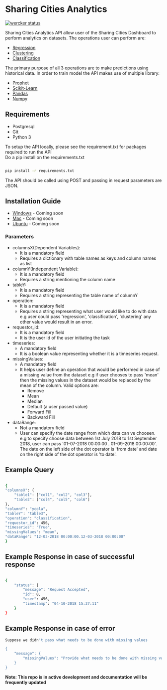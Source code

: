 # Sharing Cities Analytics

[![wercker status](https://app.wercker.com/status/350323c0db166acb5049b26ec2330f42/s/master "wercker status")](https://app.wercker.com/project/byKey/350323c0db166acb5049b26ec2330f42)

Sharing Cities Analytics API allow user of the Sharing Cities Dashboard to perform analytics on datasets. The operations user can perform are:
- [Regression](https://en.wikipedia.org/wiki/Regression)
- [Clustering](https://en.wikipedia.org/wiki/Cluster_analysis)
- [Classification](https://en.wikipedia.org/wiki/Statistical_classification)

The primary purpose of all 3 operations are to make predictions using historical data.
In order to train model the API makes use of multiple library:
- [Prophet](https://facebook.github.io/prophet/docs/quick_start.html)
- [Scikit-Learn](http://scikit-learn.org/stable/)
- [Pandas](https://pandas.pydata.org/)
- [Numpy](https://docs.scipy.org/doc/numpy-1.15.1/reference/)

## Requirements

- Postgresql
- Git
- Python 3

To setup the API locally, please see the requirement.txt for packages required to run the API \
Do a pip install on the requirements.txt

```bash

pip install -r requirements.txt

```

The API should be called using POST and passing in request parameters are JSON.

## Installation Guide
- [Windows]() - Coming soon
- [Mac]() - Coming soon
- [Ubuntu]() - Coming soon

### Parameters

- columnsX(Dependent Variables):
    - It is a mandatory field
    - Requires a dictionary with table names as keys and column names as list
- columnY(Independent Variable):
    - It is a mandatory field
    - Requires a string mentioning the column name
- tableY:
    - It is a mandatory field
    - Requires a string representing the table name of columnY
- operation:
    - It is a mandatory field
    - Requires a string representing what user would like to do with data e.g user could pass 'regression', 'classification', 'clustering' any other value would result in an error.
- requestor_id:
    - It is a mandatory field
    - It is the user id of the user initiating the task
- timeseries:
    - A mandatory field
    - It is a boolean value representing whether it is a timeseries request.
- missingValues:
    - A mandatory field
    - It helps user define an operation that would be performed in case of a missing value from the dataset e.g if user chooses to pass 'mean' then the missing values in the dataset would be replaced by the mean of the column. Valid options are:
        - Remove
        - Mean
        - Median
        - Default (a user passed value)
        - Forward Fill
        - Backward Fill
- dataRange:
    - Not a mandatory field
    - User can specify the date range from which data can ve choosen. e.g to specify choose data between 1st July 2018 to 1st September 2018, user can pass '01-07-2018 00:00:00 . 01-09-2018 00:00:00'. The date on the left side of the dot operator is 'from date' and date on the right side of the dot operator is 'to date'.

## Example Query

```bash

{
"columnsX": {
	"table1": ["col1", "col2", "col3"],
	"table2": ["col4", "col5", "col6"]
},
"columnY": "ycola",
"tableY": "table3",
"operation": "classification",
"requestor_id": 456,
"timeseries": "True",
"missingValues": "mean",
"dataRange": "12-03-2018 00:00:00.12-03-2018 00:00:00"
}

```

## Example Response in case of successful response

```bash

{
    "status": {
        "message": "Request Accepted",
        "id": 8,
        "user": 456,
        "timestamp": "04-10-2018 15:37:11"
    }
}

```

## Example Response in case of error

```bash
Suppose we didn't pass what needs to be done with missing values

{
    "message": {
        "missingValues": "Provide what needs to be done with missing values"
    }
}

```

**Note: This repo is in active development and documentation will be frequently updated**


